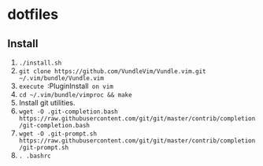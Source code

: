 # dotfiles

## Install
1. `./install.sh`
1. `git clone https://github.com/VundleVim/Vundle.vim.git ~/.vim/bundle/Vundle.vim`
1. `execute `:PluginInstall` on vim`
1. `cd ~/.vim/bundle/vimproc && make`
1. Install git utilities.
  1. `wget -O .git-completion.bash https://raw.githubusercontent.com/git/git/master/contrib/completion/git-completion.bash`
  1. `wget -O .git-prompt.sh https://raw.githubusercontent.com/git/git/master/contrib/completion/git-prompt.sh`
  1. `. .bashrc`
